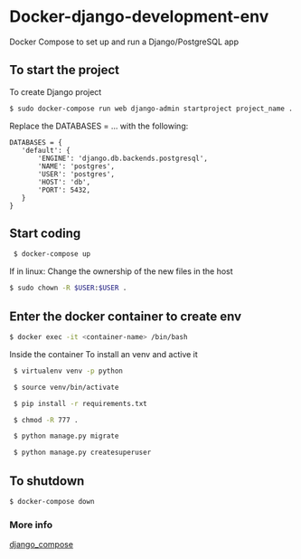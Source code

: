 # Docker-django-development-env

Docker Compose to set up and run a Django/PostgreSQL app

## To start the project

To create Django project

```sh
$ sudo docker-compose run web django-admin startproject project_name .
```

Replace the DATABASES = ... with the following:

```
DATABASES = {
   'default': {
       'ENGINE': 'django.db.backends.postgresql',
       'NAME': 'postgres',
       'USER': 'postgres',
       'HOST': 'db',
       'PORT': 5432,
   }
}
```

## Start coding

```sh
 $ docker-compose up
```

If in linux: Change the ownership of the new files in the host

```sh
$ sudo chown -R $USER:$USER .
```

## Enter the docker container to create env

```sh
$ docker exec -it <container-name> /bin/bash
```

Inside the container To install an venv and active it

```sh
 $ virtualenv venv -p python
```

```sh
 $ source venv/bin/activate
```
```sh
 $ pip install -r requirements.txt
```
```sh
 $ chmod -R 777 .
```
```sh
 $ python manage.py migrate
```

```sh
 $ python manage.py createsuperuser
```


## To shutdown

```sh
$ docker-compose down
```



### More info

[django_compose](https://docs.docker.com/compose/django/)
